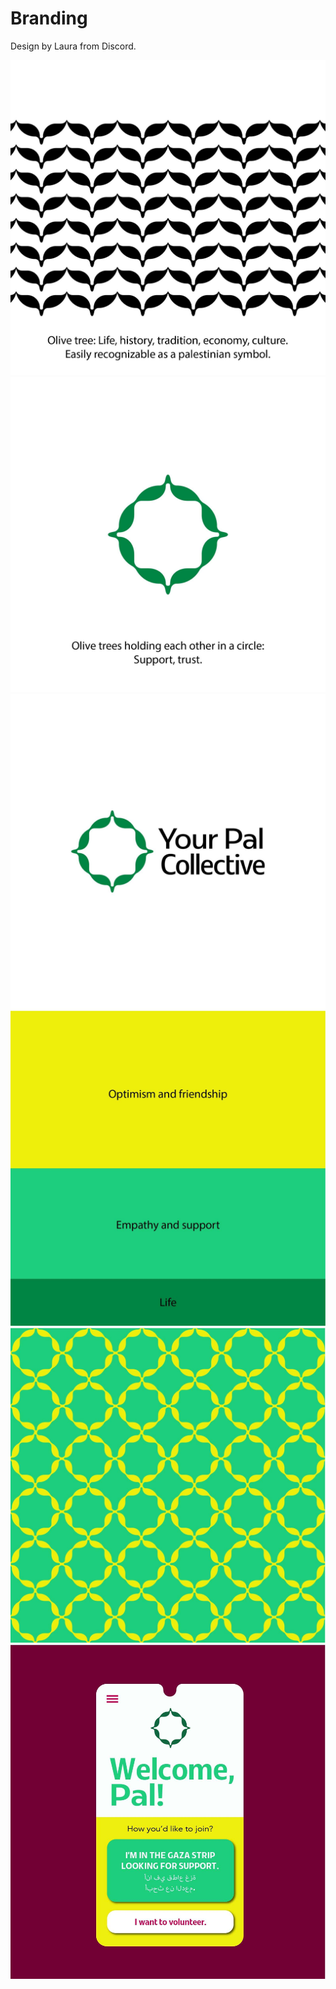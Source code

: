 # Branding

Design by Laura from Discord.

![](./assets/branding1.jpg)
![](./assets/branding2.jpg)
![](./assets/branding3.jpg)
![](./assets/branding4.jpg)
![](./assets/branding5.jpg)
![](./assets/branding6.jpg)